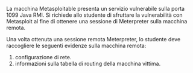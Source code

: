 La macchina Metasploitable presenta un servizio vulnerabile sulla porta 1099 Java RMI. Si richiede allo studente di sfruttare la vulnerabilità con Metasploit al fine di ottenere una sessione di Meterpreter sulla macchina remota. 

Una volta ottenuta una sessione remota Meterpreter, lo studente deve raccogliere le seguenti evidenze sulla macchina remota: 
1) configurazione di rete.
2) informazioni sulla tabella di routing della macchina vittima.
